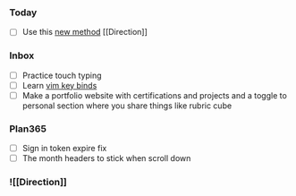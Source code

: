 ### Today
- [ ] Use this [new method](https://chatgpt.com/share/6893725b-82f4-800d-80a0-4bedeff17650) [[Direction]]

### Inbox
- [ ] Practice touch typing
- [ ] Learn [vim key binds](https://youtu.be/-txKSRn0qeA?feature=shared)
- [ ] Make a portfolio website with certifications and projects and a toggle to personal section where you share things like rubric cube

### Plan365
- [ ] Sign in token expire fix
- [ ] The month headers to stick when scroll down 

### ![[Direction]]